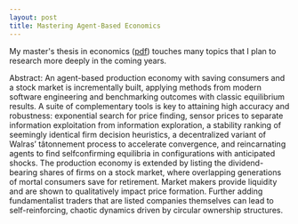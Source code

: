 ```yaml
---
layout: post
title: Mastering Agent-Based Economics
---
```

My master's thesis in economics (<a href="http://master.agentecon.com/thesis.pdf">pdf</a>) touches many topics that I plan to research more deeply in the coming years.

<p>Abstract: An agent-based production economy with saving consumers and a stock market is incrementally built, applying methods from modern software engineering and benchmarking outcomes with classic equilibrium results. A suite of complementary tools is key to attaining high accuracy and robustness: exponential search for price finding, sensor prices to separate information exploitation from information exploration, a stability ranking of seemingly identical firm decision heuristics, a decentralized variant of Walras’ tâtonnement process to accelerate convergence, and reincarnating agents to find selfconfirming equilibria in configurations with anticipated shocks. The production economy is extended by listing the dividend-bearing shares of firms on a stock market, where overlapping generations of mortal consumers save for retirement. Market makers provide liquidity and are shown to qualitatively impact price formation. Further adding fundamentalist traders that are listed companies themselves can lead to self-reinforcing, chaotic dynamics driven by circular ownership structures.</p>
